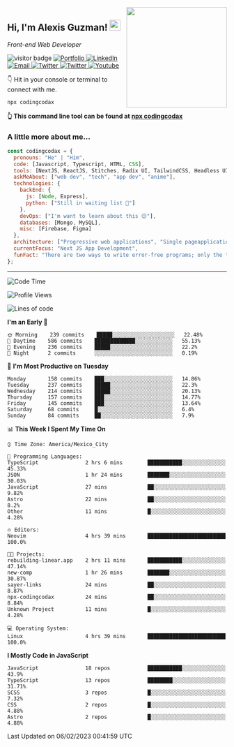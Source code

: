 <img align='right' src="https://media.giphy.com/media/M9gbBd9nbDrOTu1Mqx/giphy.gif" width="230">
<h2>Hi, I'm Alexis Guzman! <img src="https://media.giphy.com/media/hvRJCLFzcasrR4ia7z/giphy.gif" width="25px"></h2>
<p><em>Front-end Web Developer</em></p>

<p>
  <img src="https://visitor-badge.glitch.me/badge?page_id=a12989x.a12989x&left_color=black&right_color=gray" alt="visitor badge"/>
  <a href='https://www.codingcodax.dev/' target='_blank'>
    <img alt='Portfolio' src='https://img.shields.io/badge/Portfolio-black?logo=vercel&style=flat-square'>
  </a>
  <a href='https://linkedin.com/in/codingcodax/' target='_blank'>
    <img alt='LinkedIn' src='https://img.shields.io/badge/LinkedIn-black?logo=LinkedIn&style=flat-square'>
  </a>
  <a href='mailto:codingcodax@gmail.com' target='_blank'>
    <img alt='Email' src='https://img.shields.io/badge/Email-black?logo=Gmail&style=flat-square'>
  </a>
  <a href='https://twitter.com/codingcodax' target='_blank'>
    <img alt='Twitter' src='https://img.shields.io/badge/Twitter-black?logo=Twitter&style=flat-square'>
  </a>
  <a href='https://www.instagram.com/codingcodax/' target='_blank'>
    <img alt='Twitter' src='https://img.shields.io/badge/Instagram-black?logo=Instagram&style=flat-square'>
  </a>
  <a href='https://www.youtube.com/@codingcodax' target='_blank'>
    <img alt='Youtube' src='https://img.shields.io/badge/YouTube-black?logo=Youtube&style=flat-square'>
  </a>
</p>

👇 Hit in your console or terminal to connect with me.

```bash
npx codingcodax 
```
**👆 This command line tool can be found at [npx codingcodax](https://github.com/codingcodax/npx-codingcodax)**

<h3>A little more about me...</h3>

```javascript
const codingcodax = {
  pronouns: "He" | "Him",
  code: [Javascript, Typescript, HTML, CSS],
  tools: [NextJS, ReactJS, Stitches, Radix UI, TailwindCSS, Headless UI, Prisma],
  askMeAbout: ["web dev", "tech", "app dev", "anime"],
  technologies: {
    backEnd: {
      js: [Node, Express],
      python: ["Still in waiting list 🥲"]
    },
    devOps: ["I'm want to learn about this 😊"],
    databases: [Mongo, MySQL],
    misc: [Firebase, Figma]
  },
  architecture: ["Progressive web applications", "Single pageapplications"],
  currentFocus: "Next JS App Development",
  funFact: "There are two ways to write error-free programs; only the third one works"
};
```

---

<!--START_SECTION:waka-->
![Code Time](http://img.shields.io/badge/Code%20Time-1%2C099%20hrs%2017%20mins-blue)

![Profile Views](http://img.shields.io/badge/Profile%20Views-0-blue)

![Lines of code](https://img.shields.io/badge/From%20Hello%20World%20I%27ve%20Written-309%20Thousand%20lines%20of%20code-blue)

**I'm an Early 🐤** 

```text
🌞 Morning    239 commits    █████░░░░░░░░░░░░░░░░░░░░   22.48% 
🌆 Daytime    586 commits    █████████████░░░░░░░░░░░░   55.13% 
🌃 Evening    236 commits    █████░░░░░░░░░░░░░░░░░░░░   22.2% 
🌙 Night      2 commits      ░░░░░░░░░░░░░░░░░░░░░░░░░   0.19%

```
📅 **I'm Most Productive on Tuesday** 

```text
Monday       158 commits    ███░░░░░░░░░░░░░░░░░░░░░░   14.86% 
Tuesday      237 commits    █████░░░░░░░░░░░░░░░░░░░░   22.3% 
Wednesday    214 commits    █████░░░░░░░░░░░░░░░░░░░░   20.13% 
Thursday     157 commits    ███░░░░░░░░░░░░░░░░░░░░░░   14.77% 
Friday       145 commits    ███░░░░░░░░░░░░░░░░░░░░░░   13.64% 
Saturday     68 commits     █░░░░░░░░░░░░░░░░░░░░░░░░   6.4% 
Sunday       84 commits     ██░░░░░░░░░░░░░░░░░░░░░░░   7.9%

```


📊 **This Week I Spent My Time On** 

```text
⌚︎ Time Zone: America/Mexico_City

💬 Programming Languages: 
TypeScript               2 hrs 6 mins        ███████████░░░░░░░░░░░░░░   45.33% 
JSON                     1 hr 24 mins        ███████░░░░░░░░░░░░░░░░░░   30.03% 
JavaScript               27 mins             ██░░░░░░░░░░░░░░░░░░░░░░░   9.82% 
Astro                    22 mins             ██░░░░░░░░░░░░░░░░░░░░░░░   8.2% 
Other                    11 mins             █░░░░░░░░░░░░░░░░░░░░░░░░   4.28%

🔥 Editors: 
Neovim                   4 hrs 39 mins       █████████████████████████   100.0%

🐱‍💻 Projects: 
rebuilding-linear.app    2 hrs 11 mins       ███████████░░░░░░░░░░░░░░   47.14% 
new-comp                 1 hr 26 mins        ███████░░░░░░░░░░░░░░░░░░   30.87% 
sayer-links              24 mins             ██░░░░░░░░░░░░░░░░░░░░░░░   8.87% 
npx-codingcodax          24 mins             ██░░░░░░░░░░░░░░░░░░░░░░░   8.84% 
Unknown Project          11 mins             █░░░░░░░░░░░░░░░░░░░░░░░░   4.28%

💻 Operating System: 
Linux                    4 hrs 39 mins       █████████████████████████   100.0%

```

**I Mostly Code in JavaScript** 

```text
JavaScript               18 repos            ███████████░░░░░░░░░░░░░░   43.9% 
TypeScript               13 repos            ████████░░░░░░░░░░░░░░░░░   31.71% 
SCSS                     3 repos             █░░░░░░░░░░░░░░░░░░░░░░░░   7.32% 
CSS                      2 repos             █░░░░░░░░░░░░░░░░░░░░░░░░   4.88% 
Astro                    2 repos             █░░░░░░░░░░░░░░░░░░░░░░░░   4.88%

```



 Last Updated on 06/02/2023 00:41:59 UTC
<!--END_SECTION:waka-->
